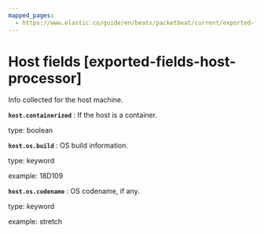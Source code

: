 ```yaml
---
mapped_pages:
  - https://www.elastic.co/guide/en/beats/packetbeat/current/exported-fields-host-processor.html
---
```


# Host fields [exported-fields-host-processor]

Info collected for the host machine.



**`host.containerized`**
:   If the host is a container.

type: boolean


**`host.os.build`**
:   OS build information.

type: keyword

example: 18D109


**`host.os.codename`**
:   OS codename, if any.

type: keyword

example: stretch


